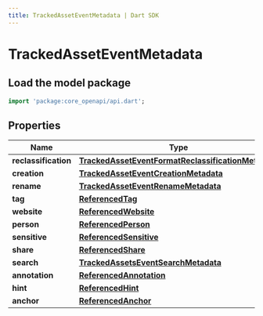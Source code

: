 ```yaml
---
title: TrackedAssetEventMetadata | Dart SDK
---
```


# TrackedAssetEventMetadata

## Load the model package
```dart
import 'package:core_openapi/api.dart';
```

## Properties
Name | Type | Description | Notes
------------ | ------------- | ------------- | -------------
**reclassification** | [**TrackedAssetEventFormatReclassificationMetadata**](TrackedAssetEventFormatReclassificationMetadata) |  | [optional] 
**creation** | [**TrackedAssetEventCreationMetadata**](TrackedAssetEventCreationMetadata) |  | [optional] 
**rename** | [**TrackedAssetEventRenameMetadata**](TrackedAssetEventRenameMetadata) |  | [optional] 
**tag** | [**ReferencedTag**](ReferencedTag) |  | [optional] 
**website** | [**ReferencedWebsite**](ReferencedWebsite) |  | [optional] 
**person** | [**ReferencedPerson**](ReferencedPerson) |  | [optional] 
**sensitive** | [**ReferencedSensitive**](ReferencedSensitive) |  | [optional] 
**share** | [**ReferencedShare**](ReferencedShare) |  | [optional] 
**search** | [**TrackedAssetsEventSearchMetadata**](TrackedAssetsEventSearchMetadata) |  | [optional] 
**annotation** | [**ReferencedAnnotation**](ReferencedAnnotation) |  | [optional] 
**hint** | [**ReferencedHint**](ReferencedHint) |  | [optional] 
**anchor** | [**ReferencedAnchor**](ReferencedAnchor) |  | [optional] 




